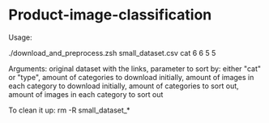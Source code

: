 # Product-image-classification
Usage:

./download_and_preprocess.zsh small_dataset.csv cat 6 6 5 5

Arguments: original dataset with the links, parameter to sort by: either "cat" or "type", amount of categories to download initially, amount of images in each category to download initially, amount of categories to sort out, amount of images in each category to sort out

To clean it up: rm -R small_dataset_*


